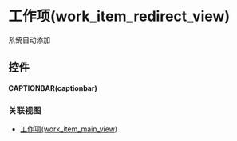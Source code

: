 # 工作项(work_item_redirect_view)  <!-- {docsify-ignore-all} -->


系统自动添加



## 控件
#### CAPTIONBAR(captionbar)


### 关联视图
  * [工作项(work_item_main_view)](app/view/work_item_main_view)

<script>
 const { createApp } = Vue
  createApp({
    data() {
      return {

      }
    }
  }).use(ElementPlus).mount('#app')
</script>
